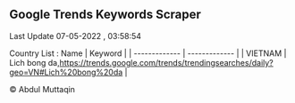 

## Google Trends Keywords Scraper 
 
Last Update 07-05-2022 , 03:58:54

Country List :
 Name  | Keyword |
| ------------- | ------------- |
| VIETNAM | Lich bong da,https://trends.google.com/trends/trendingsearches/daily?geo=VN#Lich%20bong%20da |



© Abdul Muttaqin 
